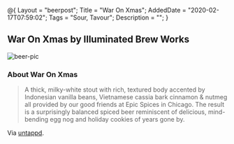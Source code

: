 @{
 Layout = "beerpost";
 Title = "War On Xmas";
 AddedDate = "2020-02-17T07:59:02";
 Tags = "Sour, Tavour";
 Description = "";
 }
 

## War On Xmas by Illuminated Brew Works

![beer-pic]

### About War On Xmas

> A thick, milky-white stout with rich, textured body accented by Indonesian vanilla beans, Vietnamese cassia bark cinnamon & nutmeg all provided by our good friends at Epic Spices in Chicago. The result is a surprisingly balanced spiced beer reminiscent of delicious, mind-bending egg nog and holiday cookies of years gone by.

Via [untappd][untappd-url].

[untappd-url]: <https://untappd.com//b/illuminated-brew-works-war-on-xmas/2421778>
[beer-pic]: https://jasonpowley.com/assets/img/2020-02-17-war-on-xmas.jpeg "War On Xmas by Illuminated Brew Works"
